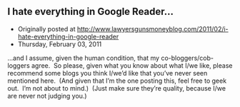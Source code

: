 ## I hate everything in Google Reader…

 * Originally posted at http://www.lawyersgunsmoneyblog.com/2011/02/i-hate-everything-in-google-reader
 * Thursday, February 03, 2011

…and I assume, given the human condition, that my co-bloggers/cob-loggers agree.  So please, given what you know about what I/we like, please recommend some blogs you think I/we’d like that you’ve never seen mentioned here.  (And given that I’m the one posting this, feel free to geek out.  I’m not about to mind.)  (Just make sure they’re quality, because I/we are never not judging you.)